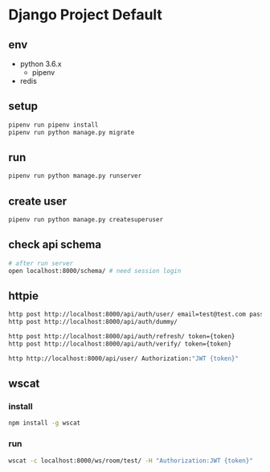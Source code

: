 # Django Project Default

## env

* python 3.6.x
  * pipenv
* redis

## setup

```bash
pipenv run pipenv install
pipenv run python manage.py migrate
```

## run

```bash
pipenv run python manage.py runserver
```

## create user

```bash
pipenv run python manage.py createsuperuser
```

## check api schema

```bash
# after run server
open localhost:8000/schema/ # need session login
```

## httpie

```bash
http post http://localhost:8000/api/auth/user/ email=test@test.com password=testuser
http post http://localhost:8000/api/auth/dummy/ 

http post http://localhost:8000/api/auth/refresh/ token={token}
http post http://localhost:8000/api/auth/verify/ token={token}

http http://localhost:8000/api/user/ Authorization:"JWT {token}"
```

## wscat

### install

```bash
npm install -g wscat
```

### run

```bash
wscat -c localhost:8000/ws/room/test/ -H "Authorization:JWT {token}"
```
